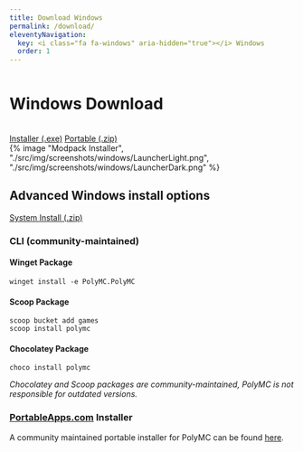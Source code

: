 ```yaml
---
title: Download Windows
permalink: /download/
eleventyNavigation:
  key: <i class="fa fa-windows" aria-hidden="true"></i> Windows
  order: 1
---
```


<div class="download-content">
    <div class="row">
    <div class="column">
      <div>
        <h1>Windows Download</h1>
        <br>
        <a class="button is-big" href="https://github.com/PolyMC/PolyMC/releases/download/{{version.current}}/PolyMC-Windows-x86_64-Setup-{{version.current}}.exe">Installer (.exe)</a>
        <a class="button is-big" href="https://github.com/PolyMC/PolyMC/releases/download/{{version.current}}/PolyMC-Windows-x86_64-Portable-{{version.current}}.zip">Portable (.zip)</a>
      </div>
    </div>
    <div class="column">
      {% image "Modpack Installer", "./src/img/screenshots/windows/LauncherLight.png", "./src/img/screenshots/windows/LauncherDark.png" %}
    </div>
  </div>
</div>

<div class="infobox top">

## Advanced Windows install options

[System Install (.zip)](https://github.com/PolyMC/PolyMC/releases/download/{{version.current}}/PolyMC-Windows-x86_64-{{version.current}}.zip)


### CLI (community-maintained)

#### Winget Package

```
winget install -e PolyMC.PolyMC
```

#### Scoop Package

```
scoop bucket add games
scoop install polymc
```

#### Chocolatey Package

```
choco install polymc
```

*Chocolatey and Scoop packages are community-maintained, PolyMC is not responsible for outdated versions.*

### [PortableApps.com](https://portableapps.com) Installer

A community maintained portable installer for PolyMC can be found [here](https://FayneAldan.github.io/PolyMCPortable/).
</div>
